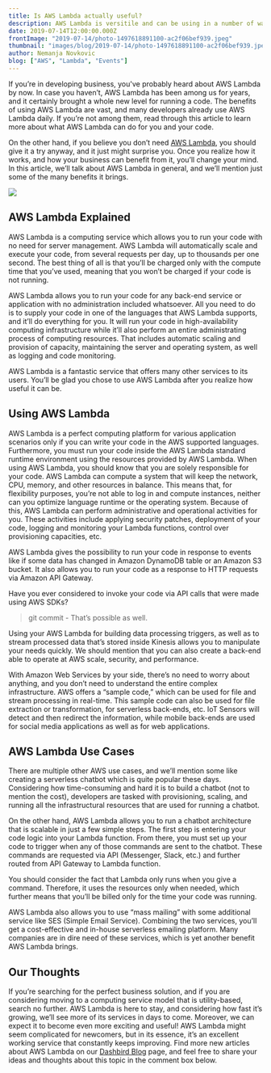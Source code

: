 ```yaml
---
title: Is AWS Lambda actually useful?
description: AWS Lambda is versitile and can be using in a number of ways. Here are some of them.
date: 2019-07-14T12:00:00.000Z
frontImage: "2019-07-14/photo-1497618891100-ac2f06bef939.jpeg"
thumbnail: "images/blog/2019-07-14/photo-1497618891100-ac2f06bef939.jpeg"
author: Nemanja Novkovic
blog: ["AWS", "Lambda", "Events"]
---
```


If you’re in developing business, you've probably heard about AWS Lambda by now. In case you haven’t, AWS Lambda has been among us for years, and it certainly brought a whole new level for running a code. The benefits of using AWS Lambda are vast, and many developers already use AWS Lambda daily. If you’re not among them, read through this article to learn more about what AWS Lambda can do for you and your code.

On the other hand, if you believe you don’t need <a href="http://localhost:1313/blog/using-lambda-layers-for-better-serverless-architecture/">AWS Lambda</a>, you should give it a try anyway, and it just might surprise you. Once you realize how it works, and how your business can benefit from it, you’ll change your mind. In this article, we’ll talk about AWS Lambda in general, and we’ll mention just some of the many benefits it brings.

<img src="/images/blog/2019-07-14/photo-1497618891100-ac2f06bef939.jpeg">

## AWS Lambda Explained

AWS Lambda is a computing service which allows you to run your code with no need for server management. AWS Lambda will automatically scale and execute your code, from several requests per day, up to thousands per one second. The best thing of all is that you’ll be charged only with the compute time that you’ve used, meaning that you won’t be charged if your code is not running.

AWS Lambda allows you to run your code for any back-end service or application with no administration included whatsoever. All you need to do is to supply your code in one of the languages that AWS Lambda supports, and it’ll do everything for you. It will run your code in high-availability computing infrastructure while it’ll also perform an entire administrating process of computing resources. That includes automatic scaling and provision of capacity, maintaining the server and operating system, as well as logging and code monitoring. 

AWS Lambda is a fantastic service that offers many other services to its users. You’ll be glad you chose to use AWS Lambda after you realize how useful it can be.

## Using AWS Lambda

AWS Lambda is a perfect computing platform for various application scenarios only if you can write your code in the AWS supported languages. Furthermore, you must run your code inside the AWS Lambda standard runtime environment using the resources provided by AWS Lambda.
When using AWS Lambda, you should know that you are solely responsible for your code. AWS Lambda can compute a system that will keep the network, CPU, memory, and other resources in balance. This means that, for flexibility purposes, you’re not able to log in and compute instances, neither can you optimize language runtime or the operating system. Because of this, AWS Lambda can perform administrative and operational activities for you. These activities include applying security patches, deployment of your code, logging and monitoring your Lambda functions, control over provisioning capacities, etc. 

AWS Lambda gives the possibility to run your code in response to events like if some data has changed in Amazon DynamoDB table or an Amazon S3 bucket. It also allows you to run your code as a response to HTTP requests via Amazon API Gateway. 

Have you ever considered to invoke your code via API calls that were made using AWS SDKs? 

>git commit - That’s possible as well. 

Using your AWS Lambda for building data processing triggers, as well as to stream processed data that’s stored inside Kinesis allows you to manipulate your needs quickly. We should mention that you can also create a back-end able to operate at AWS scale, security, and performance.

With Amazon Web Services by your side, there’s no need to worry about anything, and you don’t need to understand the entire complex infrastructure. AWS offers a “sample code,” which can be used for file and stream processing in real-time. This sample code can also be used for file extraction or transformation, for serverless back-ends, etc. IoT Sensors will detect and then redirect the information, while mobile back-ends are used for social media applications as well as for web applications.

## AWS Lambda Use Cases

There are multiple other AWS use cases, and we’ll mention some like creating a serverless chatbot which is quite popular these days. Considering how time-consuming and hard it is to build a chatbot (not to mention the cost), developers are tasked with provisioning, scaling, and running all the infrastructural resources that are used for running a chatbot. 

On the other hand, AWS Lambda allows you to run a chatbot architecture that is scalable in just a few simple steps. The first step is entering your code logic into your Lambda function. From there, you must set up your code to trigger when any of those commands are sent to the chatbot. These commands are requested via API (Messenger, Slack, etc.) and further routed from API Gateway to Lambda function. 

You should consider the fact that Lambda only runs when you give a command. Therefore, it uses the resources only when needed, which further means that you’ll be billed only for the time your code was running.

AWS Lambda also allows you to use “mass mailing” with some additional service like SES (Simple Email Service). Combining the two services, you’ll get a cost-effective and in-house serverless emailing platform. Many companies are in dire need of these services, which is yet another benefit AWS Lambda brings.

## Our Thoughts

If you’re searching for the perfect business solution, and if you are considering moving to a computing service model that is utility-based, search no further. AWS Lambda is here to stay, and considering how fast it’s growing, we’ll see more of its services in days to come. Moreover, we can expect it to become even more exciting and useful! AWS Lambda might seem complicated for newcomers, but in its essence, it’s an excellent working service that constantly keeps improving. Find more new articles about AWS Lambda on our <a href="https://blog">Dashbird Blog</a> page, and feel free to share your ideas and thoughts about this topic in the comment box below.
